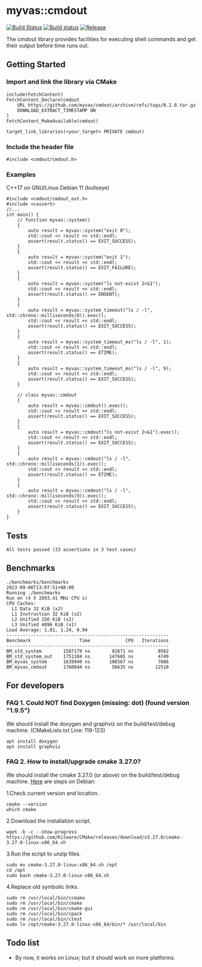# myvas::cmdout
[![Build Status](https://app.travis-ci.com/myvas/cmdout.svg?branch=main)](https://app.travis-ci.com/myvas/cmdout)
[![Build status](https://ci.appveyor.com/api/projects/status/pudfd8l1ni8jkj2w/branch/main?svg=true)](https://ci.appveyor.com/project/MyvasAdmin/cmdout/branch/main)
[![Release](https://img.shields.io/github/release/myvas/cmdout.svg)](https://github.com/myvas/cmdout/releases)

The cmdout library provides facilities for executing shell commands and get their output before time runs out.

## Getting Started
### Import and link the library via CMake
```
include(FetchContent)
FetchContent_Declare(cmdout
	URL https://github.com/myvas/cmdout/archive/refs/tags/0.2.0.tar.gz
	DOWNLOAD_EXTRACT_TIMESTAMP ON
)
FetchContent_MakeAvailable(cmdout)

target_link_libraries(<your_target> PRIVATE cmdout)
```
### Include the header file
```
#include <cmdout/cmdout.h>
```

### Examples
C++17 on GNU/Linux Debian 11 (bullseye)
```
#include <cmdout/cmdout_ext.h>
#include <cassert>
//...
int main() {
	// function myvas::system()
	{
		auto result = myvas::system("exit 0");
		std::cout << result << std::endl;
		assert(result.status() == EXIT_SUCCESS);
	}
	{
		auto result = myvas::system("exit 1");
		std::cout << result << std::endl;
		assert(result.status() == EXIT_FAILURE);
	}
	{
		auto result = myvas::system("ls not-exist 2>&1");
		std::cout << result << std::endl;
		assert(result.status() == ENOENT);
	}
	{
		auto result = myvas::system_timeout("ls / -l", std::chrono::milliseconds(0)).exec();
		std::cout << result << std::endl;
		assert(result.status() == EXIT_SUCCESS);
	}
	{
		auto result = myvas::system_timeout_ms("ls / -l", 1);
		std::cout << result << std::endl;
		assert(result.status() == ETIME);
	}
	{
		auto result = myvas::system_timeout_ms("ls / -l", 9);
		std::cout << result << std::endl;
		assert(result.status() == EXIT_SUCCESS);
	}

	// class myvas::cmdout
	{
		auto result = myvas::cmdout().exec();
		std::cout << result << std::endl;
		assert(result.status() == EXIT_SUCCESS);
	}
	{
		auto result = myvas::cmdout("ls not-exist 2>&1").exec();
		std::cout << result << std::endl;
		assert(result.status() == EXIT_SUCCESS);
	}
	{
		auto result = myvas::cmdout("ls / -l", std::chrono::milliseconds(1)).exec();
		std::cout << result << std::endl;
		assert(result.status() == ETIME);
	}
	{
		auto result = myvas::cmdout("ls / -l", std::chrono::milliseconds(9)).exec();
		std::cout << result << std::endl;
		assert(result.status() == EXIT_SUCCESS);
	}
}
```

## Tests
```
All tests passed (33 assertions in 3 test cases)
```

## Benchmarks
```
./benchmarks/benchmarks
2023-09-06T13:07:51+08:00
Running ./benchmarks
Run on (4 X 2893.41 MHz CPU s)
CPU Caches:
  L1 Data 32 KiB (x2)
  L1 Instruction 32 KiB (x2)
  L2 Unified 256 KiB (x2)
  L3 Unified 4096 KiB (x1)
Load Average: 1.81, 1.24, 0.94
------------------------------------------------------------
Benchmark                  Time             CPU   Iterations
------------------------------------------------------------
BM_std_system        1587179 ns        81671 ns         8562
BM_std_system_out    1751184 ns       147665 ns         4749
BM_myvas_system      1639949 ns       100367 ns         7086
BM_myvas_cmdout      1760044 ns        56635 ns        12510
```

## For developers
### FAQ 1. Could NOT find Doxygen (missing: dot) (found version "1.9.5")
We should install the doxygen and graphviz on the build/test/debug machine.
(CMakeLists.txt Line: 119-123)
```
apt install doxygen
apt install graphviz
```

### FAQ 2. How to install/upgrade cmake 3.27.0?
We should install the cmake 3.27.0 (or above) on the build/test/debug machine. [Here](https://askubuntu.com/questions/829310/how-to-upgrade-cmake-in-ubuntu) are steps on Debian:

1.Check current version and location.
```
cmake --version
which cmake
```

2.Download the installation script.
```
wget -b -c --show-progress  https://github.com/Kitware/CMake/releases/download/v3.27.0/cmake-3.27.0-linux-x86_64.sh
```

3.Run the script to unzip files.
```
sudo mv cmake-3.27.0-linux-x86_64.sh /opt
cd /opt
sudo bash cmake-3.27.0-linux-x86_64.sh
```

4.Replace old symbolic links.
```
sudo rm /usr/local/bin/ccmake
sudo rm /usr/local/bin/cmake
sudo rm /usr/local/bin/cmake-gui
sudo rm /usr/local/bin/cpack
sudo rm /usr/local/bin/ctest
sudo ln /opt/cmake-3.27.0-linux-x86_64/bin/* /usr/local/bin
```

## Todo list
- By now, it works on Linux; but it should work on more platforms.
